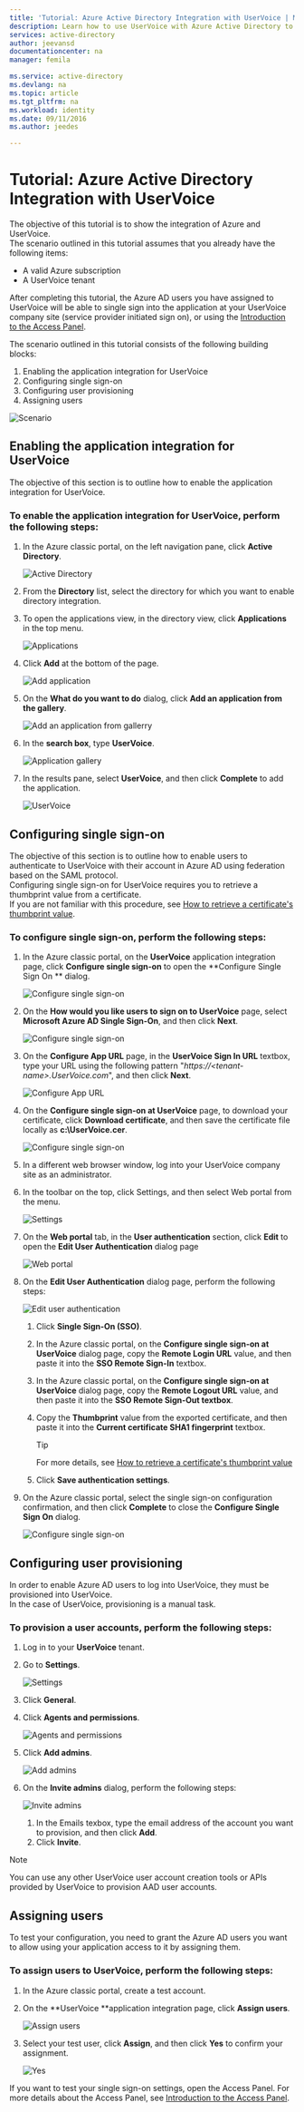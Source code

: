```yaml
---
title: 'Tutorial: Azure Active Directory Integration with UserVoice | Microsoft Azure'
description: Learn how to use UserVoice with Azure Active Directory to enable single sign-on, automated provisioning, and more!.
services: active-directory
author: jeevansd
documentationcenter: na
manager: femila

ms.service: active-directory
ms.devlang: na
ms.topic: article
ms.tgt_pltfrm: na
ms.workload: identity
ms.date: 09/11/2016
ms.author: jeedes

---
```

# Tutorial: Azure Active Directory Integration with UserVoice
The objective of this tutorial is to show the integration of Azure and UserVoice.  
The scenario outlined in this tutorial assumes that you already have the following items:

* A valid Azure subscription
* A UserVoice tenant

After completing this tutorial, the Azure AD users you have assigned to UserVoice will be able to single sign into the application at your UserVoice company site (service provider initiated sign on), or using the [Introduction to the Access Panel](active-directory-saas-access-panel-introduction.md).

The scenario outlined in this tutorial consists of the following building blocks:

1. Enabling the application integration for UserVoice
2. Configuring single sign-on
3. Configuring user provisioning
4. Assigning users

![Scenario](./media/active-directory-saas-uservoice-tutorial/IC777514.png "Scenario")

## Enabling the application integration for UserVoice
The objective of this section is to outline how to enable the application integration for UserVoice.

### To enable the application integration for UserVoice, perform the following steps:
1. In the Azure classic portal, on the left navigation pane, click **Active Directory**.
   
   ![Active Directory](./media/active-directory-saas-uservoice-tutorial/IC700993.png "Active Directory")
2. From the **Directory** list, select the directory for which you want to enable directory integration.
3. To open the applications view, in the directory view, click **Applications** in the top menu.
   
   ![Applications](./media/active-directory-saas-uservoice-tutorial/IC700994.png "Applications")
4. Click **Add** at the bottom of the page.
   
   ![Add application](./media/active-directory-saas-uservoice-tutorial/IC749321.png "Add application")
5. On the **What do you want to do** dialog, click **Add an application from the gallery**.
   
   ![Add an application from gallerry](./media/active-directory-saas-uservoice-tutorial/IC749322.png "Add an application from gallerry")
6. In the **search box**, type **UserVoice**.
   
   ![Application gallery](./media/active-directory-saas-uservoice-tutorial/IC777513.png "Application gallery")
7. In the results pane, select **UserVoice**, and then click **Complete** to add the application.
   
   ![UserVoice](./media/active-directory-saas-uservoice-tutorial/IC777810.png "UserVoice")

## Configuring single sign-on
The objective of this section is to outline how to enable users to authenticate to UserVoice with their account in Azure AD using federation based on the SAML protocol.  
Configuring single sign-on for UserVoice requires you to retrieve a thumbprint value from a certificate.  
If you are not familiar with this procedure, see [How to retrieve a certificate's thumbprint value](http://youtu.be/YKQF266SAxI).

### To configure single sign-on, perform the following steps:
1. In the Azure classic portal, on the **UserVoice** application integration page, click **Configure single sign-on** to open the **Configure Single Sign On ** dialog.
   
   ![Configure single sign-on](./media/active-directory-saas-uservoice-tutorial/IC777515.png "Configure single sign-on")
2. On the **How would you like users to sign on to UserVoice** page, select **Microsoft Azure AD Single Sign-On**, and then click **Next**.
   
   ![Configure single sign-on](./media/active-directory-saas-uservoice-tutorial/IC777516.png "Configure single sign-on")
3. On the **Configure App URL** page, in the **UserVoice Sign In URL** textbox, type your URL using the following pattern "*https://\<tenant-name\>.UserVoice.com*", and then click **Next**.
   
   ![Configure App URL](./media/active-directory-saas-uservoice-tutorial/IC777517.png "Configure App URL")
4. On the **Configure single sign-on at UserVoice** page, to download your certificate, click **Download certificate**, and then save the certificate file locally as **c:\\UserVoice.cer**.
   
   ![Configure single sign-on](./media/active-directory-saas-uservoice-tutorial/IC777518.png "Configure single sign-on")
5. In a different web browser window, log into your UserVoice company site as an administrator.
6. In the toolbar on the top, click Settings, and then select Web portal from the menu.
   
   ![Settings](./media/active-directory-saas-uservoice-tutorial/IC777519.png "Settings")
7. On the **Web portal** tab, in the **User authentication** section, click **Edit** to open the **Edit User Authentication** dialog page
   
   ![Web portal](./media/active-directory-saas-uservoice-tutorial/IC777520.png "Web portal")
8. On the **Edit User Authentication** dialog page, perform the following steps:
   
   ![Edit user authentication](./media/active-directory-saas-uservoice-tutorial/IC777521.png "Edit user authentication")
   
   1. Click **Single Sign-On (SSO)**.
   2. In the Azure classic portal, on the **Configure single sign-on at UserVoice** dialog page, copy the **Remote Login URL** value, and then paste it into the **SSO Remote Sign-In** textbox.
   3. In the Azure classic portal, on the **Configure single sign-on at UserVoice** dialog page, copy the **Remote Logout URL** value, and then paste it into the **SSO Remote Sign-Out textbox**.
   4. Copy the **Thumbprint** value from the exported certificate, and then paste it into the **Current certificate SHA1 fingerprint** textbox.  
      
      > [!TIP]
      > For more details, see [How to retrieve a certificate's thumbprint value](http://youtu.be/YKQF266SAxI)
      > 
      > 
   5. Click **Save authentication settings**.
9. On the Azure classic portal, select the single sign-on configuration confirmation, and then click **Complete** to close the **Configure Single Sign On** dialog.
   
   ![Configure single sign-on](./media/active-directory-saas-uservoice-tutorial/IC777522.png "Configure single sign-on")

## Configuring user provisioning
In order to enable Azure AD users to log into UserVoice, they must be provisioned into UserVoice.  
In the case of UserVoice, provisioning is a manual task.

### To provision a user accounts, perform the following steps:
1. Log in to your **UserVoice** tenant.
2. Go to **Settings**.
   
   ![Settings](./media/active-directory-saas-uservoice-tutorial/IC777811.png "Settings")
3. Click **General**.
4. Click **Agents and permissions**.
   
   ![Agents and permissions](./media/active-directory-saas-uservoice-tutorial/IC777812.png "Agents and permissions")
5. Click **Add admins**.
   
   ![Add admins](./media/active-directory-saas-uservoice-tutorial/IC777813.png "Add admins")
6. On the **Invite admins** dialog, perform the following steps:
   
   ![Invite admins](./media/active-directory-saas-uservoice-tutorial/IC777814.png "Invite admins")
   
   1. In the Emails texbox, type the email address of the account you want to provision, and then click **Add**.
   2. Click **Invite**.

> [!NOTE]
> You can use any other UserVoice user account creation tools or APIs provided by UserVoice to provision AAD user accounts.
> 
> 

## Assigning users
To test your configuration, you need to grant the Azure AD users you want to allow using your application access to it by assigning them.

### To assign users to UserVoice, perform the following steps:
1. In the Azure classic portal, create a test account.
2. On the **UserVoice **application integration page, click **Assign users**.
   
   ![Assign users](./media/active-directory-saas-uservoice-tutorial/IC777523.png "Assign users")
3. Select your test user, click **Assign**, and then click **Yes** to confirm your assignment.
   
   ![Yes](./media/active-directory-saas-uservoice-tutorial/IC767830.png "Yes")

If you want to test your single sign-on settings, open the Access Panel. For more details about the Access Panel, see [Introduction to the Access Panel](active-directory-saas-access-panel-introduction.md).


